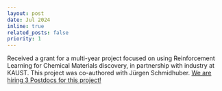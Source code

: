 ```yaml
---
layout: post
date: Jul 2024
inline: true
related_posts: false
priority: 1
---
```


Received a grant for a multi-year project focused on using Reinforcement Learning for Chemical Materials discovery, in partnership with industry at KAUST. This project was co-authored with Jürgen Schmidhuber. <a href="/postdoctoral-positions-rl-chemistry/">We are hiring 3 Postdocs for this project!</a>